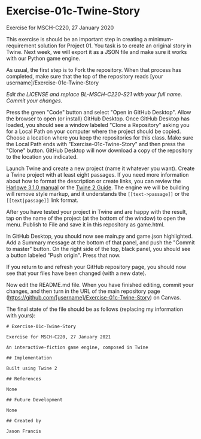 # Exercise-01c-Twine-Story
Exercise for MSCH-C220, 27 January 2020

This exercise is should be an important step in creating a minimum-requirement solution for Project 01. You task is to create an original story in Twine. Next week, we will export it as a JSON file and make sure it works with our Python game engine.

As usual, the first step is to Fork the repository. When that process has completed, make sure that the top of the repository reads [your username]/Exercise-01c-Twine-Story

*Edit the LICENSE and replace BL-MSCH-C220-S21 with your full name. Commit your changes.*

Press the green "Code" button and select "Open in GitHub Desktop". Allow the browser to open (or install) GitHub Desktop. Once GitHub Desktop has loaded, you should see a window labeled "Clone a Repository" asking you for a Local Path on your computer where the project should be copied. Choose a location where you keep the repositories for this class. Make sure the Local Path ends with "Exercise-01c-Twine-Story" and then press the "Clone" button. GitHub Desktop will now download a copy of the repository to the location you indicated.

Launch Twine and create a new project (name it whatever you want). Create a Twine project with at least eight passages. If you need more information about how to format the description or create links, you can review the [Harlowe 3.1.0 manual](https://twine2.neocities.org/#markup_link) or the [Twine 2 Guide](https://twinery.org/wiki/twine2:guide). The engine we will be building will remove style markup, and it understands the `[[text->passage]]` or the `[[text|passage]]` link format.

After you have tested your project in Twine and are happy with the result, tap on the name of the project (at the bottom of the window) to open the menu. Publish to File and save it in this repository as game.html.

In GitHub Desktop, you should now see main.py and game.json highlighted. Add a Summary message at the bottom of that panel, and push the "Commit to master" button. On the right side of the top, black panel, you should see a button labeled "Push origin". Press that now.

If you return to and refresh your GitHub repository page, you should now see that your files have been changed (with a new date).

Now edit the README.md file. When you have finished editing, commit your changes, and then turn in the URL of the main repository page (https://github.com/[username]/Exercise-01c-Twine-Story) on Canvas.

The final state of the file should be as follows (replacing my information with yours):

```
# Exercise-01c-Twine-Story

Exercise for MSCH-C220, 27 January 2021

An interactive-fiction game engine, composed in Twine

## Implementation

Built using Twine 2

## References

None

## Future Development

None

## Created by

Jason Francis
```
